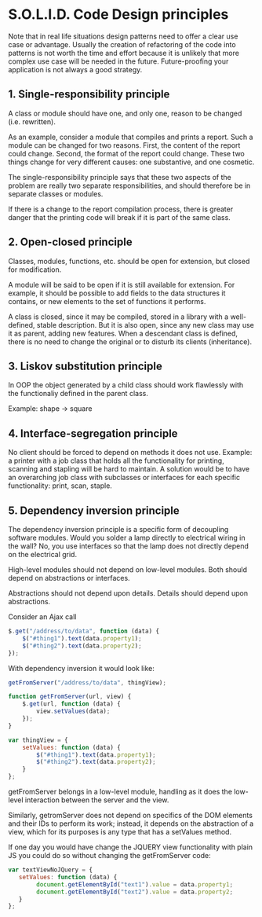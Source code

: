 # S.O.L.I.D. Code Design principles

Note that in real life situations design patterns need to offer a clear use case or advantage. Usually the creation of refactoring of the code into patterns is not worth the time and effort because it is unlikely that more complex use case will be needed in the future. Future-proofing your application is not always a good strategy.

## 1. Single-responsibility principle
A class or module should have one, and only one, reason to be changed (i.e. rewritten).

As an example, consider a module that compiles and prints a report. Such a module can be changed for two reasons. First, the content of the report could change. Second, the format of the report could change. These two things change for very different causes: one substantive, and one cosmetic. 

The single-responsibility principle says that these two aspects of the problem are really two separate responsibilities, and should therefore be in separate classes or modules.

If there is a change to the report compilation process, there is greater danger that the printing code will break if it is part of the same class.


## 2. Open-closed principle
Classes, modules, functions, etc. should be open for extension, but closed for modification. 

A module will be said to be open if it is still available for extension. For example, it should be possible to add fields to the data structures it contains, or new elements to the set of functions it performs.

A class is closed, since it may be compiled, stored in a library with a well-defined, stable description. But it is also open, since any new class may use it as parent, adding new features. When a descendant class is defined, there is no need to change the original or to disturb its clients (inheritance).

## 3. Liskov substitution principle
In OOP the object generated by a child class should work flawlessly with the functionaliy defined in the parent class.

Example: shape -> square

## 4. Interface-segregation principle
No client should be forced to depend on methods it does not use. Example: a printer with a job class that holds all the functionality for printing, scanning and stapling will be hard to maintain. A solution would be to have an overarching job class with subclasses or interfaces for each specific functionality: print, scan, staple.

## 5. Dependency inversion principle
The dependency inversion principle is a specific form of decoupling software modules. Would you solder a lamp directly to electrical wiring in the wall? No, you use interfaces so that the lamp does not directly depend on the electrical grid. 

High-level modules should not depend on low-level modules. Both should depend on abstractions or interfaces.

Abstractions should not depend upon details. Details should depend upon abstractions.

Consider an Ajax call
```Javascript
$.get("/address/to/data", function (data) {
    $("#thing1").text(data.property1);
    $("#thing2").text(data.property2);
});
```
With dependency inversion it would look like:
```Javascript
getFromServer("/address/to/data", thingView);

function getFromServer(url, view) {
    $.get(url, function (data) {
        view.setValues(data);
    });
}

var thingView = {
    setValues: function (data) {
        $("#thing1").text(data.property1);
        $("#thing2").text(data.property2);
    }
};
```
getFromServer belongs in a low-level module, handling as it does the low-level interaction between the server and the view. 

Similarly, getromServer does not depend on specifics of the DOM elements and their IDs to perform its work; instead, it depends on the abstraction of a view, which for its purposes is any type that has a setValues method.

If one day you would have change the JQUERY view functionality with plain JS you could do so without changing the getFromServer code:
```Javascript
var textViewNoJQuery = {
   setValues: function (data) {
        document.getElementById("text1").value = data.property1;
        document.getElementById("text2").value = data.property2;
   }
};
```